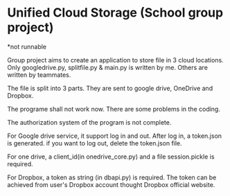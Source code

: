 # Unified Cloud Storage (School group project)

*not runnable

Group project aims to create an application to store file in 3 cloud locations. Only googledrive.py, splitfile.py & main.py is written by me. Others are written by teammates.

The file is split into 3 parts. They are sent to google drive, OneDrive and Dropbox.


The programe shall not work now. There are some problems in the coding.

The authorization system of the program is not complete.

For Google drive service, it support log in and out. After log in, a token.json is generated. if you want to log out, delete the token.json file.

For one drive, a client_id(in onedrive_core.py) and a file session.pickle is required.

For Dropbox, a token as string (in dbapi.py) is required. The token can be achieved from user's Dropbox account thought Dropbox official website.

